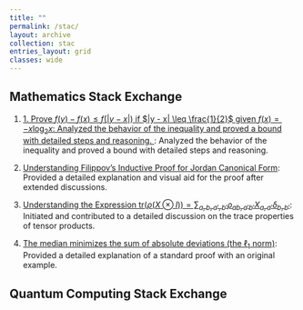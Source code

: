 ```yaml
---
title: ""
permalink: /stac/
layout: archive
collection: stac
entries_layout: grid
classes: wide
---
```


## Mathematics Stack Exchange

1. [1. Prove $f(y) - f(x) \leq f(|y - x|)$ if $|y - x| \leq \frac{1}{2}$ given $f(x) = -x \log_2 x$: Analyzed the behavior of the inequality and proved a bound with detailed steps and reasoning.
](https://math.stackexchange.com/questions/3909381/filippovs-inductive-proof-for-jordan-canonical-form/3911296#3911296): Analyzed the behavior of the inequality and proved a bound with detailed steps and reasoning.

2. [Understanding Filippov’s Inductive Proof for Jordan Canonical Form](https://math.stackexchange.com/questions/...): Provided a detailed explanation and visual aid for the proof after extended discussions.

3. [Understanding the Expression $\text{tr}(\rho(X \otimes I)) = \sum_{a,b,a',b'} \rho_{ab,a'b'} X_{a,a'} \delta_{b,b'}$](https://math.stackexchange.com/questions/...): Initiated and contributed to a detailed discussion on the trace properties of tensor products.

4. [The median minimizes the sum of absolute deviations (the $\ell_1$ norm)](https://math.stackexchange.com/questions/...): Provided a detailed explanation of a standard proof with an original example.
</div>



  [1]: https://math.stackexchange.com/questions/3909381/filippovs-inductive-proof-for-jordan-canonical-form/3911296#3911296
  [2]: https://math.stackexchange.com/questions/4614700/prove-fy-%E2%88%92-fx-leq-fy-%E2%88%92-x-if-y-%E2%88%92-x-%E2%89%A4-1-2-given-fx-x-log-2-x
  [3]: https://math.stackexchange.com/questions/4250990/understanding-the-expression-tr-big-rhox-otimes-i-big-sum-a-b-a-b-rho
  [4]: https://math.stackexchange.com/questions/113270/the-median-minimizes-the-sum-of-absolute-deviations-the-ell-1-norm/2364943#2364943

## Quantum Computing Stack Exchange

